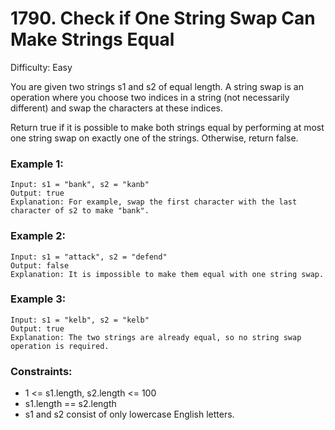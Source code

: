 # 1790. Check if One String Swap Can Make Strings Equal

Difficulty: Easy

You are given two strings s1 and s2 of equal length. A string swap is an operation where you choose two indices in a string (not necessarily different) and swap the characters at these indices.

Return true if it is possible to make both strings equal by performing at most one string swap on exactly one of the strings. Otherwise, return false.


### Example 1:
```
Input: s1 = "bank", s2 = "kanb"
Output: true
Explanation: For example, swap the first character with the last character of s2 to make "bank".
```

### Example 2:
```
Input: s1 = "attack", s2 = "defend"
Output: false
Explanation: It is impossible to make them equal with one string swap.
```

### Example 3:
```
Input: s1 = "kelb", s2 = "kelb"
Output: true
Explanation: The two strings are already equal, so no string swap operation is required.
```


### Constraints:
* 1 <= s1.length, s2.length <= 100
* s1.length == s2.length
* s1 and s2 consist of only lowercase English letters.
